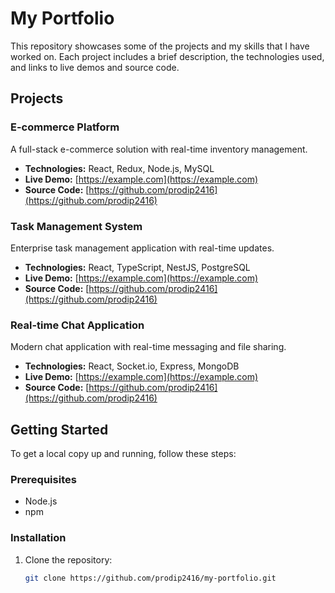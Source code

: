 # My Portfolio

This repository showcases some of the projects and my skills that I have worked on. Each project includes a brief description, the technologies used, and links to live demos and source code.

## Projects

### E-commerce Platform

A full-stack e-commerce solution with real-time inventory management.

- **Technologies:** React, Redux, Node.js, MySQL
- **Live Demo:** [https://example.com](https://example.com)
- **Source Code:** [https://github.com/prodip2416](https://github.com/prodip2416)

### Task Management System

Enterprise task management application with real-time updates.

- **Technologies:** React, TypeScript, NestJS, PostgreSQL
- **Live Demo:** [https://example.com](https://example.com)
- **Source Code:** [https://github.com/prodip2416](https://github.com/prodip2416)

### Real-time Chat Application

Modern chat application with real-time messaging and file sharing.

- **Technologies:** React, Socket.io, Express, MongoDB
- **Live Demo:** [https://example.com](https://example.com)
- **Source Code:** [https://github.com/prodip2416](https://github.com/prodip2416)

## Getting Started

To get a local copy up and running, follow these steps:

### Prerequisites

- Node.js
- npm

### Installation

1. Clone the repository:
   ```sh
   git clone https://github.com/prodip2416/my-portfolio.git